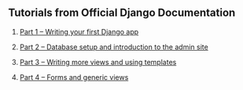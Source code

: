 ## Tutorials from Official Django Documentation

1. [Part 1 – Writing your first Django app](https://docs.djangoproject.com/en/5.2/intro/tutorial01/)

2. [Part 2 – Database setup and introduction to the admin site](https://docs.djangoproject.com/en/5.2/intro/tutorial02/)

3. [Part 3 – Writing more views and using templates](https://docs.djangoproject.com/en/5.2/intro/tutorial03/)

4. [Part 4 – Forms and generic views](https://docs.djangoproject.com/en/5.2/intro/tutorial04/)

